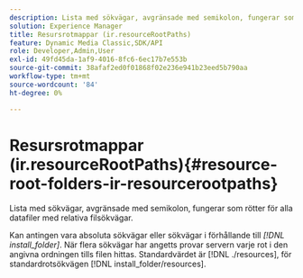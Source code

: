 ```yaml
---
description: Lista med sökvägar, avgränsade med semikolon, fungerar som rötter för alla datafiler med relativa filsökvägar.
solution: Experience Manager
title: Resursrotmappar (ir.resourceRootPaths)
feature: Dynamic Media Classic,SDK/API
role: Developer,Admin,User
exl-id: 49fd45da-1af9-4016-8fc6-6ec17b7e553b
source-git-commit: 38afaf2ed0f01868f02e236e941b23eed5b790aa
workflow-type: tm+mt
source-wordcount: '84'
ht-degree: 0%

---
```


# Resursrotmappar (ir.resourceRootPaths){#resource-root-folders-ir-resourcerootpaths}

Lista med sökvägar, avgränsade med semikolon, fungerar som rötter för alla datafiler med relativa filsökvägar.

Kan antingen vara absoluta sökvägar eller sökvägar i förhållande till *[!DNL install_folder]*. När flera sökvägar har angetts provar servern varje rot i den angivna ordningen tills filen hittas. Standardvärdet är [!DNL ./resources], för standardrotsökvägen [!DNL install_folder/resources].
